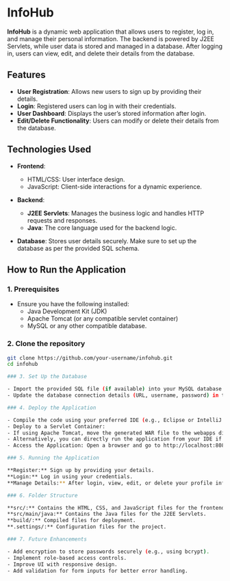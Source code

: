 # InfoHub

**InfoHub** is a dynamic web application that allows users to register, log in, and manage their personal information. The backend is powered by J2EE Servlets, while user data is stored and managed in a database. After logging in, users can view, edit, and delete their details from the database.

## Features

- **User Registration**: Allows new users to sign up by providing their details.
- **Login**: Registered users can log in with their credentials.
- **User Dashboard**: Displays the user’s stored information after login.
- **Edit/Delete Functionality**: Users can modify or delete their details from the database.
  
## Technologies Used

- **Frontend**:
  - HTML/CSS: User interface design.
  - JavaScript: Client-side interactions for a dynamic experience.
  
- **Backend**:
  - **J2EE Servlets**: Manages the business logic and handles HTTP requests and responses.
  - **Java**: The core language used for the backend logic.
  
- **Database**: Stores user details securely. Make sure to set up the database as per the provided SQL schema.

## How to Run the Application

### 1. Prerequisites

- Ensure you have the following installed:
  - Java Development Kit (JDK)
  - Apache Tomcat (or any compatible servlet container)
  - MySQL or any other compatible database.

### 2. Clone the repository

```bash
git clone https://github.com/your-username/infohub.git
cd infohub

### 3. Set Up the Database

- Import the provided SQL file (if available) into your MySQL database to create the required tables.
- Update the database connection details (URL, username, password) in the servlet configuration.

### 4. Deploy the Application

- Compile the code using your preferred IDE (e.g., Eclipse or IntelliJ IDEA), ensuring that the servlet API is included in the project’s build path.
- Deploy to a Servlet Container:
- If using Apache Tomcat, move the generated WAR file to the webapps directory of Tomcat.
- Alternatively, you can directly run the application from your IDE if it supports servlet deployment.
- Access the Application: Open a browser and go to http://localhost:8080/infohub (or the relevant URL where your Tomcat server is running).

### 5. Running the Application

**Register:** Sign up by providing your details.
**Login:** Log in using your credentials.
**Manage Details:** After login, view, edit, or delete your profile information.

### 6. Folder Structure

**src/:** Contains the HTML, CSS, and JavaScript files for the frontend.
**src/main/java:** Contains the Java files for the J2EE Servlets.
**build/:** Compiled files for deployment.
**.settings/:** Configuration files for the project.

### 7. Future Enhancements

- Add encryption to store passwords securely (e.g., using bcrypt).
- Implement role-based access controls.
- Improve UI with responsive design.
- Add validation for form inputs for better error handling.
